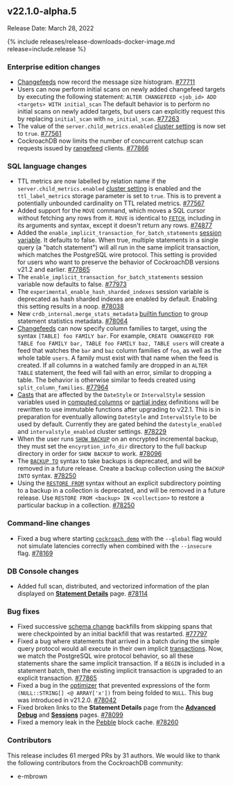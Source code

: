 ## v22.1.0-alpha.5

Release Date: March 28, 2022

{% include releases/release-downloads-docker-image.md release=include.release %}

<h3 id="v22-1-0-alpha-5-enterprise-edition-changes">Enterprise edition changes</h3>

- [Changefeeds](../v22.1/use-changefeeds.html) now record the message size histogram. [#77711][#77711]
- Users can now perform initial scans on newly added changefeed targets by executing the following statement:  `ALTER CHANGEFEED <job_id> ADD <targets> WITH initial_scan`
    The default behavior is to perform no initial scans on newly added targets, but users can explicitly request this by replacing `initial_scan` with `no_initial_scan`. [#77263][#77263]
- The value of the `server.child_metrics.enabled` [cluster setting](../v22.1/cluster-settings.html) is now set to `true`. [#77561][#77561]
- CockroachDB now limits the number of concurrent catchup scan requests issued by [rangefeed](../v22.1/use-changefeeds.html#enable-rangefeeds) clients. [#77866][#77866]

<h3 id="v22-1-0-alpha-5-sql-language-changes">SQL language changes</h3>

- TTL metrics are now labelled by relation name if the `server.child_metrics.enabled` [cluster setting](../v22.1/cluster-settings.html) is enabled and the `ttl_label_metrics` storage parameter is set to `true`. This is to prevent a potentially unbounded cardinality on TTL related metrics. [#77567][#77567]
- Added support for the `MOVE` command, which moves a SQL cursor without fetching any rows from it. `MOVE` is identical to [`FETCH`](../v22.1/limit-offset.html), including in its arguments and syntax, except it doesn't return any rows. [#74877][#74877]
- Added the `enable_implicit_transaction_for_batch_statements` [session variable](../v22.1/set-vars.html). It defaults to false. When true, multiple statements in a single query (a "batch statement") will all run in the same implicit transaction, which matches the PostgreSQL wire protocol. This setting is provided for users who want to preserve the behavior of CockroachDB versions v21.2 and earlier. [#77865][#77865]
- The `enable_implicit_transaction_for_batch_statements` session variable now defaults to false. [#77973][#77973]
- The `experimental_enable_hash_sharded_indexes` session variable is deprecated as hash sharded indexes are enabled by default. Enabling this setting results in a noop. [#78038][#78038]
- New `crdb_internal.merge_stats_metadata` [builtin function](../v22.1/functions-and-operators.html#built-in-functions) to group statement statistics metadata. [#78064][#78064]
- [Changefeeds](../v22.1/use-changefeeds.html) can now specify column families to target, using the syntax `[TABLE] foo FAMILY bar`. For example, `CREATE CHANGEFEED FOR TABLE foo FAMILY bar, TABLE foo FAMILY baz, TABLE users` will create a feed that watches the `bar` and `baz` column families of `foo`, as well as the whole table `users`. A family must exist with that name when the feed is created. If all columns in a watched family are dropped in an `ALTER TABLE` statement, the feed will fail with an error, similar to dropping a table. The behavior is otherwise similar to feeds created using `split_column_families`. [#77964][#77964]
- [Casts](../v22.1/data-types.html#data-type-conversions-and-casts) that are affected by the `DateStyle` or `IntervalStyle` session variables used in [computed columns](../v22.1/computed-columns.html) or [partial index](../v22.1/partial-indexes.html) definitions will be rewritten to use immutable functions after upgrading to v22.1. This is in preparation for eventually allowing `DateStyle` and `IntervalStyle` to be used by default. Currently they are gated behind the `datestyle_enabled` and `intervalstyle_enabled` cluster settings. [#78229][#78229]
- When the user runs [`SHOW BACKUP`](../v22.1/show-backup.html) on an encrypted incremental backup, they must set the `encyrption_info_dir` directory to the full backup directory in order for `SHOW BACKUP` to work. [#78096][#78096]
- The [`BACKUP TO`](../v22.1/backup.html) syntax to take backups is deprecated, and will be removed in a future release. Create a backup collection using the `BACKUP INTO` syntax. [#78250][#78250]
- Using the [`RESTORE FROM`](../v22.1/restore.html) syntax without an explicit subdirectory pointing to a backup in a collection is deprecated, and will be removed in a future release. Use `RESTORE FROM <backup> IN <collection>` to restore a particular backup in a collection. [#78250][#78250]

<h3 id="v22-1-0-alpha-5-command-line-changes">Command-line changes</h3>

- Fixed a bug where starting [`cockroach demo`](../v22.1/cockroach-demo.html) with the `--global` flag would not simulate latencies correctly when combined with the `--insecure` flag. [#78169][#78169]

<h3 id="v22-1-0-alpha-5-db-console-changes">DB Console changes</h3>

- Added full scan, distributed, and vectorized information of the plan displayed on [**Statement Details**](../v22.1/ui-statements-page.html#statement-details-page) page. [#78114][#78114]

<h3 id="v22-1-0-alpha-5-bug-fixes">Bug fixes</h3>

- Fixed successive [schema change](../v22.1/online-schema-changes.html) backfills from skipping spans that were checkpointed by an initial backfill that was restarted. [#77797][#77797]
- Fixed a bug where statements that arrived in a batch during the simple query protocol would all execute in their own implicit [transactions](../v22.1/transactions.html). Now, we match the PostgreSQL wire protocol behavior, so all these statements share the same implicit transaction. If a `BEGIN` is included in a statement batch, then the existing implicit transaction is upgraded to an explicit transaction. [#77865][#77865]
- Fixed a bug in the [optimizer](../v22.1/cost-based-optimizer.html) that prevented expressions of the form `(NULL::STRING[] <@ ARRAY['x'])` from being folded to `NULL`. This bug was introduced in v21.2.0. [#78042][#78042]
- Fixed broken links to the **Statement Details** page from the [**Advanced Debug**](../v22.1/ui-debug-pages.html) and [**Sessions**](../v22.1/ui-sessions-page.html) pages. [#78099][#78099]
- Fixed a memory leak in the [Pebble](../v22.1/architecture/storage-layer.html#pebble) block cache. [#78260][#78260]

<h3 id="v22-1-0-alpha-5-contributors">Contributors</h3>

This release includes 61 merged PRs by 31 authors.
We would like to thank the following contributors from the CockroachDB community:

- e-mbrown

[#74877]: https://github.com/cockroachdb/cockroach/pull/74877
[#77263]: https://github.com/cockroachdb/cockroach/pull/77263
[#77561]: https://github.com/cockroachdb/cockroach/pull/77561
[#77567]: https://github.com/cockroachdb/cockroach/pull/77567
[#77711]: https://github.com/cockroachdb/cockroach/pull/77711
[#77797]: https://github.com/cockroachdb/cockroach/pull/77797
[#77865]: https://github.com/cockroachdb/cockroach/pull/77865
[#77866]: https://github.com/cockroachdb/cockroach/pull/77866
[#77964]: https://github.com/cockroachdb/cockroach/pull/77964
[#77973]: https://github.com/cockroachdb/cockroach/pull/77973
[#78038]: https://github.com/cockroachdb/cockroach/pull/78038
[#78042]: https://github.com/cockroachdb/cockroach/pull/78042
[#78064]: https://github.com/cockroachdb/cockroach/pull/78064
[#78096]: https://github.com/cockroachdb/cockroach/pull/78096
[#78099]: https://github.com/cockroachdb/cockroach/pull/78099
[#78114]: https://github.com/cockroachdb/cockroach/pull/78114
[#78169]: https://github.com/cockroachdb/cockroach/pull/78169
[#78229]: https://github.com/cockroachdb/cockroach/pull/78229
[#78249]: https://github.com/cockroachdb/cockroach/pull/78249
[#78250]: https://github.com/cockroachdb/cockroach/pull/78250
[#78260]: https://github.com/cockroachdb/cockroach/pull/78260
[9b47f64f9]: https://github.com/cockroachdb/cockroach/commit/9b47f64f9
